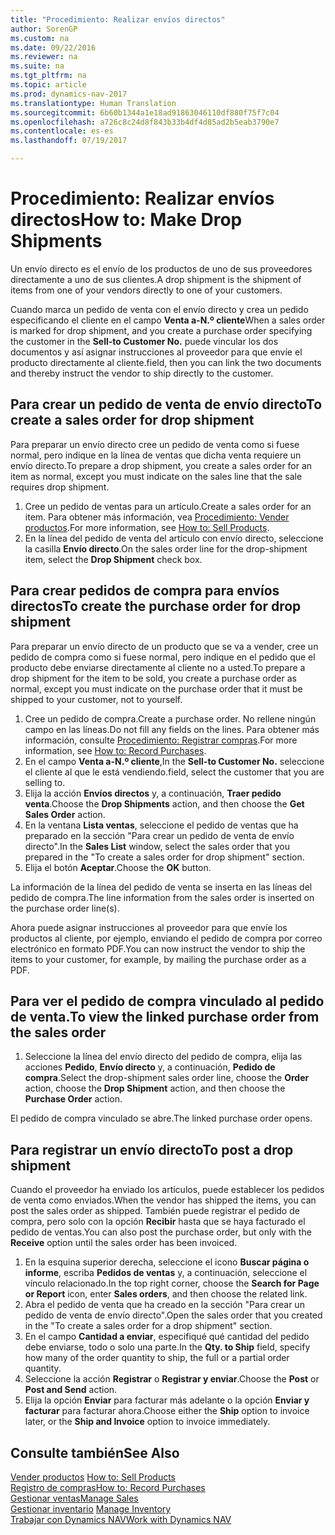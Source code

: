 ```yaml
---
title: "Procedimiento: Realizar envíos directos"
author: SorenGP
ms.custom: na
ms.date: 09/22/2016
ms.reviewer: na
ms.suite: na
ms.tgt_pltfrm: na
ms.topic: article
ms.prod: dynamics-nav-2017
ms.translationtype: Human Translation
ms.sourcegitcommit: 6b60b1344a1e18ad91863046110df880f75f7c04
ms.openlocfilehash: a726c8c24d8f843b33b4df4d85ad2b5eab3790e7
ms.contentlocale: es-es
ms.lasthandoff: 07/19/2017

---
```


# <a name="how-to-make-drop-shipments"></a><span data-ttu-id="4bdc1-102">Procedimiento: Realizar envíos directos</span><span class="sxs-lookup"><span data-stu-id="4bdc1-102">How to: Make Drop Shipments</span></span>
<span data-ttu-id="4bdc1-103">Un envío directo es el envío de los productos de uno de sus proveedores directamente a uno de sus clientes.</span><span class="sxs-lookup"><span data-stu-id="4bdc1-103">A drop shipment is the shipment of items from one of your vendors directly to one of your customers.</span></span>

<span data-ttu-id="4bdc1-104">Cuando marca un pedido de venta con el envío directo y crea un pedido especificando el cliente en el campo **Venta a-N.º cliente**</span><span class="sxs-lookup"><span data-stu-id="4bdc1-104">When a sales order is marked for drop shipment, and you create a purchase order specifying the customer in the **Sell-to Customer No.**</span></span> <span data-ttu-id="4bdc1-105">puede vincular los dos documentos y así asignar instrucciones al proveedor para que envíe el producto directamente al cliente.</span><span class="sxs-lookup"><span data-stu-id="4bdc1-105">field, then you can link the two documents and thereby instruct the vendor to ship directly to the customer.</span></span>

## <a name="to-create-a-sales-order-for-drop-shipment"></a><span data-ttu-id="4bdc1-106">Para crear un pedido de venta de envío directo</span><span class="sxs-lookup"><span data-stu-id="4bdc1-106">To create a sales order for drop shipment</span></span>
<span data-ttu-id="4bdc1-107">Para preparar un envío directo cree un pedido de venta como si fuese normal, pero indique en la línea de ventas que dicha venta requiere un envío directo.</span><span class="sxs-lookup"><span data-stu-id="4bdc1-107">To prepare a drop shipment, you create a sales order for an item as normal, except you must indicate on the sales line that the sale requires drop shipment.</span></span>

1. <span data-ttu-id="4bdc1-108">Cree un pedido de ventas para un artículo.</span><span class="sxs-lookup"><span data-stu-id="4bdc1-108">Create a sales order for an item.</span></span> <span data-ttu-id="4bdc1-109">Para obtener más información, vea [Procedimiento: Vender productos](sales-how-sell-products.md).</span><span class="sxs-lookup"><span data-stu-id="4bdc1-109">For more information, see [How to: Sell Products](sales-how-sell-products.md).</span></span>
2. <span data-ttu-id="4bdc1-110">En la línea del pedido de venta del artículo con envío directo, seleccione la casilla **Envío directo**.</span><span class="sxs-lookup"><span data-stu-id="4bdc1-110">On the sales order line for the drop-shipment item, select the **Drop Shipment** check box.</span></span>

## <a name="to-create-the-purchase-order-for-drop-shipment"></a><span data-ttu-id="4bdc1-111">Para crear pedidos de compra para envíos directos</span><span class="sxs-lookup"><span data-stu-id="4bdc1-111">To create the purchase order for drop shipment</span></span>
<span data-ttu-id="4bdc1-112">Para preparar un envío directo de un producto que se va a vender, cree un pedido de compra como si fuese normal, pero indique en el pedido que el producto debe enviarse directamente al cliente no a usted.</span><span class="sxs-lookup"><span data-stu-id="4bdc1-112">To prepare a drop shipment for the item to be sold, you create a purchase order as normal, except you must indicate on the purchase order that it must be shipped to your customer, not to yourself.</span></span>

1. <span data-ttu-id="4bdc1-113">Cree un pedido de compra.</span><span class="sxs-lookup"><span data-stu-id="4bdc1-113">Create a purchase order.</span></span> <span data-ttu-id="4bdc1-114">No rellene ningún campo en las líneas.</span><span class="sxs-lookup"><span data-stu-id="4bdc1-114">Do not fill any fields on the lines.</span></span> <span data-ttu-id="4bdc1-115">Para obtener más información, consulte [Procedimiento: Registrar compras](purchasing-how-record-purchases.md).</span><span class="sxs-lookup"><span data-stu-id="4bdc1-115">For more information, see [How to: Record Purchases](purchasing-how-record-purchases.md).</span></span>
2. <span data-ttu-id="4bdc1-116">En el campo **Venta a-N.º cliente**,</span><span class="sxs-lookup"><span data-stu-id="4bdc1-116">In the **Sell-to Customer No.**</span></span> <span data-ttu-id="4bdc1-117">seleccione el cliente al que le está vendiendo.</span><span class="sxs-lookup"><span data-stu-id="4bdc1-117">field, select the customer that you are selling to.</span></span>
3. <span data-ttu-id="4bdc1-118">Elija la acción **Envíos directos** y, a continuación, **Traer pedido venta**.</span><span class="sxs-lookup"><span data-stu-id="4bdc1-118">Choose the **Drop Shipments** action, and then choose the **Get Sales Order** action.</span></span>
4. <span data-ttu-id="4bdc1-119">En la ventana **Lista ventas**, seleccione el pedido de ventas que ha preparado en la sección "Para crear un pedido de venta de envío directo".</span><span class="sxs-lookup"><span data-stu-id="4bdc1-119">In the **Sales List** window, select the sales order that you prepared in the "To create a sales order for drop shipment" section.</span></span>
5. <span data-ttu-id="4bdc1-120">Elija el botón **Aceptar**.</span><span class="sxs-lookup"><span data-stu-id="4bdc1-120">Choose the **OK** button.</span></span>

<span data-ttu-id="4bdc1-121">La información de la línea del pedido de venta se inserta en las líneas del pedido de compra.</span><span class="sxs-lookup"><span data-stu-id="4bdc1-121">The line information from the sales order is inserted on the purchase order line(s).</span></span>

<span data-ttu-id="4bdc1-122">Ahora puede asignar instrucciones al proveedor para que envíe los productos al cliente, por ejemplo, enviando el pedido de compra por correo electrónico en formato PDF.</span><span class="sxs-lookup"><span data-stu-id="4bdc1-122">You can now instruct the vendor to ship the items to your customer, for example, by mailing the purchase order as a PDF.</span></span>     

## <a name="to-view-the-linked-purchase-order-from-the-sales-order"></a><span data-ttu-id="4bdc1-123">Para ver el pedido de compra vinculado al pedido de venta.</span><span class="sxs-lookup"><span data-stu-id="4bdc1-123">To view the linked purchase order from the sales order</span></span>
1. <span data-ttu-id="4bdc1-124">Seleccione la línea del envío directo del pedido de compra, elija las acciones **Pedido**, **Envío directo** y, a continuación, **Pedido de compra**.</span><span class="sxs-lookup"><span data-stu-id="4bdc1-124">Select the drop-shipment sales order line, choose the **Order** action, choose the **Drop Shipment** action, and then choose the **Purchase Order** action.</span></span>

<span data-ttu-id="4bdc1-125">El pedido de compra vinculado se abre.</span><span class="sxs-lookup"><span data-stu-id="4bdc1-125">The linked purchase order opens.</span></span>

## <a name="to-post-a-drop-shipment"></a><span data-ttu-id="4bdc1-126">Para registrar un envío directo</span><span class="sxs-lookup"><span data-stu-id="4bdc1-126">To post a drop shipment</span></span>
<span data-ttu-id="4bdc1-127">Cuando el proveedor ha enviado los artículos, puede establecer los pedidos de venta como enviados.</span><span class="sxs-lookup"><span data-stu-id="4bdc1-127">When the vendor has shipped the items, you can post the sales order as shipped.</span></span> <span data-ttu-id="4bdc1-128">También puede registrar el pedido de compra, pero solo con la opción **Recibir** hasta que se haya facturado el pedido de ventas.</span><span class="sxs-lookup"><span data-stu-id="4bdc1-128">You can also post the purchase order, but only with the **Receive** option until the sales order has been invoiced.</span></span>
1. <span data-ttu-id="4bdc1-129">En la esquina superior derecha, seleccione el icono **Buscar página o informe**, escriba **Pedidos de ventas** y, a continuación, seleccione el vínculo relacionado.</span><span class="sxs-lookup"><span data-stu-id="4bdc1-129">In the top right corner, choose the **Search for Page or Report** icon, enter **Sales orders**, and then choose the related link.</span></span>
2. <span data-ttu-id="4bdc1-130">Abra el pedido de venta que ha creado en la sección "Para crear un pedido de venta de envío directo".</span><span class="sxs-lookup"><span data-stu-id="4bdc1-130">Open the sales order that you created in the "To create a sales order for a drop shipment" section.</span></span>
3. <span data-ttu-id="4bdc1-131">En el campo **Cantidad a enviar**, especifiqué qué cantidad del pedido debe enviarse, todo o solo una parte.</span><span class="sxs-lookup"><span data-stu-id="4bdc1-131">In the **Qty. to Ship** field, specify how many of the order quantity to ship, the full or a partial order quantity.</span></span>
3. <span data-ttu-id="4bdc1-132">Seleccione la acción **Registrar** o **Registrar y enviar**.</span><span class="sxs-lookup"><span data-stu-id="4bdc1-132">Choose the **Post** or **Post and Send** action.</span></span>
4. <span data-ttu-id="4bdc1-133">Elija la opción **Enviar** para facturar más adelante o la opción **Enviar y facturar** para facturar ahora.</span><span class="sxs-lookup"><span data-stu-id="4bdc1-133">Choose either the **Ship** option to invoice later, or the **Ship and Invoice** option to invoice immediately.</span></span>

## <a name="see-also"></a><span data-ttu-id="4bdc1-134">Consulte también</span><span class="sxs-lookup"><span data-stu-id="4bdc1-134">See Also</span></span>
<span data-ttu-id="4bdc1-135">[Vender productos](sales-how-sell-products.md)  </span><span class="sxs-lookup"><span data-stu-id="4bdc1-135">[How to: Sell Products](sales-how-sell-products.md)  </span></span>  
[<span data-ttu-id="4bdc1-136">Registro de compras</span><span class="sxs-lookup"><span data-stu-id="4bdc1-136">How to: Record Purchases</span></span>](purchasing-how-record-purchases.md)  
[<span data-ttu-id="4bdc1-137">Gestionar ventas</span><span class="sxs-lookup"><span data-stu-id="4bdc1-137">Manage Sales</span></span>](sales-manage-sales.md)  
<span data-ttu-id="4bdc1-138">[Gestionar inventario](inventory-manage-inventory.md)    </span><span class="sxs-lookup"><span data-stu-id="4bdc1-138">[Manage Inventory](inventory-manage-inventory.md)    </span></span>  
[<span data-ttu-id="4bdc1-139">Trabajar con Dynamics NAV</span><span class="sxs-lookup"><span data-stu-id="4bdc1-139">Work with Dynamics NAV</span></span>](ui-work-product.md)

